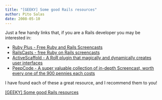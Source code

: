```yaml
---
title: "[GEEKY] Some good Rails resources"
author: Pito Salas
date: 2008-05-10
---
```




Just a few handy links that, if you are a Rails developer you may be
interested in:

  * [Ruby Plus - Free Ruby and Rails Screencasts](<http://www.rubyplus.org/>)
  * [RailsCasts - free Ruby on Rails screencasts](<http://railscasts.com/>)
  * [ActiveScaffold - A RoR plugin that magically and dynamically creates user interfaces](<http://activescaffold.com/>)
  * [PeepCode - A super valuable collection of in-depth Screencast, worth every one of the 900 pennies each costs](<http://peepcode.com/>)

I have found each of these a great resource, and I recommend them to you!


[[GEEKY] Some good Rails resources](None)
